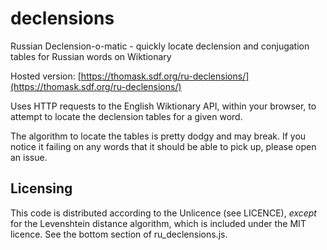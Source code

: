 # declensions
Russian Declension-o-matic - quickly locate declension and conjugation tables for Russian words on Wiktionary

Hosted version: [https://thomask.sdf.org/ru-declensions/](https://thomask.sdf.org/ru-declensions/)

Uses HTTP requests to the English Wiktionary API, within your browser, to attempt to locate the declension tables for a given word.

The algorithm to locate the tables is pretty dodgy and may break. If you notice it failing on any words that it should be able to pick up, please open an issue.

## Licensing

This code is distributed according to the Unlicence (see LICENCE), *except* for the Levenshtein distance algorithm, which is included under the MIT licence. See the bottom section of ru_declensions.js.

